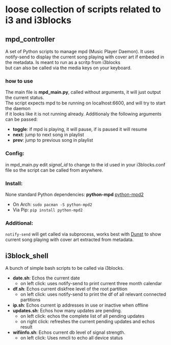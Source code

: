 # loose collection of scripts related to i3 and i3blocks

## mpd_controller 
A set of Python scripts to manage mpd (Music Player Daemon). It uses notify-send to display the current song playing with cover art if embeded in the metadata. Is meant to run as a scritp from i3blocks  
but can also be called via the media keys on your keyboard.

### how to use
The main file is **mpd_main.py**, called without arguments, it will just output the current status.  
The script expects mpd to be running on localhost:6600, and will try to start the daemon  
if it looks like it is not running already.
Additionaly the following arguments can be passed:

* **toggle**: if mpd is playing, it will pause, if is paused it will resume
* **next**: jump to next song in playlist
* **prev**: jump to previous song in playlist

### Config:
in mpd_main.py edit *signal_id* to change to the id used in your i3blocks.conf file so the script can be called from anywhere.

### Install:
None standard Python dependencies:
**python-mpd** [python-mpd2](https://pypi.org/project/python-mpd2/)
* On Arch: `sudo pacman -S python-mpd2`
* Via Pip: `pip install python-mpd2`

### Additional:
`notify-send` will get called via subprocess, works best with [Dunst](https://dunst-project.org/documentation/) to show current song playing with cover art extracted from metadata.


## i3block_shell
A bunch of simple bash scripts to be called via i3blocks.
* **date.sh**: Echos the current date
    * on left click: uses notify-send to print current three month calendar
* **df.sh**: Echos current diskfree level of the root partition
    * on left click: uses notify-send to print the df of all relevant connected partitions
* **ip.sh**: Echos current ip addresses in use or inactive when offline
* **updates.sh**: Echos how many updates are pending.
    * on left click: echos the complete list of all pending updates
    * on right click: refreshes the current pending updates and echos result
* **wifiinfo.sh**: Echos current db level of signal strength.
    * on left click: Uses nmcli to echo all device status
